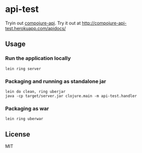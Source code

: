 # api-test

Tryin out [compojure-api](https://github.com/metosin/compojure-api). Try it out at http://compojure-api-test.herokuapp.com/apidocs/

## Usage

### Run the application locally

`lein ring server`

### Packaging and running as standalone jar

```
lein do clean, ring uberjar
java -cp target/server.jar clojure.main -m api-test.handler
```

### Packaging as war

`lein ring uberwar`

## License

MIT
